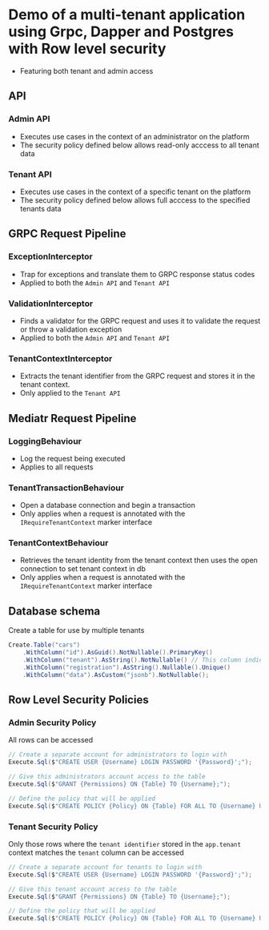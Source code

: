 # Demo of a multi-tenant application using Grpc, Dapper and Postgres with Row level security 
- Featuring both tenant and admin access

## API

### Admin API
- Executes use cases in the context of an administrator on the platform
- The security policy defined below allows read-only acccess to all tenant data

### Tenant API
- Executes use cases in the context of a specific tenant on the platform
- The security policy defined below allows full acccess to the specified tenants data

## GRPC Request Pipeline

### ExceptionInterceptor
- Trap for exceptions and translate them to GRPC response status codes
- Applied to both the `Admin API` and `Tenant API`

### ValidationInterceptor
- Finds a validator for the GRPC request and uses it to validate the request or throw a validation exception
- Applied to both the `Admin API` and `Tenant API`

### TenantContextInterceptor
- Extracts the tenant identifier from the GRPC request and stores it in the tenant context.
- Only applied to the `Tenant API`

## Mediatr Request Pipeline

### LoggingBehaviour
- Log the request being executed
- Applies to all requests

### TenantTransactionBehaviour
- Open a database connection and begin a transaction
- Only applies when a request is annotated with the `IRequireTenantContext` marker interface

### TenantContextBehaviour
- Retrieves the tenant identity from the tenant context then uses the open connection to set tenant context in db
- Only applies when a request is annotated with the `IRequireTenantContext` marker interface

## Database schema
Create a table for use by multiple tenants
```cs
Create.Table("cars")
    .WithColumn("id").AsGuid().NotNullable().PrimaryKey()
    .WithColumn("tenant").AsString().NotNullable() // This column indicates which tenant a row belongs to
    .WithColumn("registration").AsString().Nullable().Unique()
    .WithColumn("data").AsCustom("jsonb").NotNullable();
```   

## Row Level Security Policies

### Admin Security Policy

All rows can be accessed

```csharp
// Create a separate account for administrators to login with
Execute.Sql($"CREATE USER {Username} LOGIN PASSWORD '{Password}';");

// Give this administrators account access to the table 
Execute.Sql($"GRANT {Permissions} ON {Table} TO {Username};");

// Define the policy that will be applied
Execute.Sql($"CREATE POLICY {Policy} ON {Table} FOR ALL TO {Username} USING (true);");
```

### Tenant Security Policy

Only those rows where the `tenant identifier` stored in the `app.tenant` context matches the `tenant` column can be
accessed

```csharp
// Create a separate account for tenants to login with
Execute.Sql($"CREATE USER {Username} LOGIN PASSWORD '{Password}';");

// Give this tenant account access to the table 
Execute.Sql($"GRANT {Permissions} ON {Table} TO {Username};");

// Define the policy that will be applied
Execute.Sql($"CREATE POLICY {Policy} ON {Table} FOR ALL TO {Username} USING ({Column} = current_setting('app.tenant')::VARCHAR);");
```
